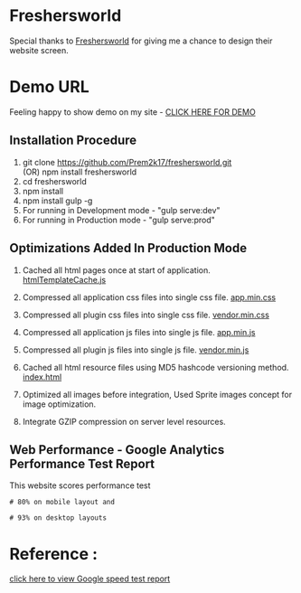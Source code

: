 # Freshersworld

Special thanks to [Freshersworld](https://www.freshersworld.com) for giving me a chance to design their website screen.

# Demo URL

Feeling happy to show demo on my site - [CLICK HERE FOR DEMO](https://freshersworld-skyhorse.rhcloud.com)

## Installation Procedure

1. git clone https://github.com/Prem2k17/freshersworld.git  
      (OR) 
   npm install freshersworld
1. cd freshersworld
1. npm install
1. npm install gulp -g
1. For running in Development mode - "gulp serve:dev"
1. For running in Production mode  - "gulp serve:prod"

## Optimizations Added In Production Mode

1. Cached all html pages once at start of application. [htmlTemplateCache.js](https://github.com/Prem2k17/freshersworld/tree/master/dist/htmlTemplateCache.js)

1. Compressed all application css files into single css file. [app.min.css](https://github.com/Prem2k17/freshersworld/blob/master/dist/styles/app.min.css)
1. Compressed all plugin css files into single css file. [vendor.min.css](https://github.com/Prem2k17/freshersworld/blob/master/dist/styles/vendor.min.css)

1. Compressed all application js files into single js file. [app.min.js](https://github.com/Prem2k17/freshersworld/blob/master/dist/scripts/app.min.js)
1. Compressed all plugin js files into single js file. [vendor.min.js](https://github.com/Prem2k17/freshersworld/blob/master/dist/scripts/vendor.min.js)

1. Cached all html resource files using MD5 hashcode versioning method. [index.html](https://github.com/Prem2k17/freshersworld/tree/master/dist/index.html)

1. Optimized all images before integration, Used Sprite images concept for image optimization.

1. Integrate GZIP compression on server level resources.

## Web Performance - Google Analytics Performance Test Report

This website scores performance test

    # 80% on mobile layout and 

    # 93% on desktop layouts
    
# Reference :
[click here to view Google speed test report](https://developers.google.com/speed/pagespeed/insights/?url=http%3A%2F%2Ffreshersworld-skyhorse.rhcloud.com%2Fhome&tab=mobile)



